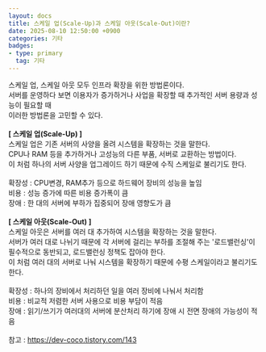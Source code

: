 ```yaml
---
layout: docs
title: 스케일 업(Scale-Up)과 스케일 아웃(Scale-Out)이란?
date: 2025-08-10 12:50:00 +0900
categories: 기타
badges:
- type: primary
  tag: 기타
---
```

스케일 업, 스케일 아웃 모두 인프라 확장을 위한 방법론이다. <br>
서버를 운영하다 보면 이용자가 증가하거나 사업을 확장할 때 추가적인 서버 용량과 성능이 필요할 때 <br>
이러한 방법론을 고민할 수 있다. <br><br>
**[ 스케일 업(Scale-Up) ]**<br>
스케일 업은 기존 서버의 사양을 올려 시스템을 확장하는 것을 말한다.<br>
CPU나 RAM 등을 추가하거나 고성능의 다른 부품, 서버로 교환하는 방법이다.<br>
이 처럼 하나의 서버 사양을 업그레이드 하기 때문에 수직 스케일로 불리기도 한다.<br>
<br>
확장성 : CPU변경, RAM추가 등으로 하드웨어 장비의 성능을 높임<br>
비용 : 성능 증가에 따른 비용 증가폭이 큼<br>
장애 : 한 대의 서버에 부하가 집중되어 장애 영향도가 큼<br>
<br>
**[ 스케일 아웃(Scale-Out) ]**<br>
스케일 아웃은 서버를 여러 대 추가하여 시스템을 확장하는 것을 말한다.<br>
서버가 여러 대로 나뉘기 때문에 각 서버에 걸리는 부하를 조절해 주는 '로드밸런싱'이
필수적으로 동반되고, 로드밸런싱 정책도 잡아야 한다.<br>
이 처럼 여러 대의 서버로 나눠 시스템을 확장하기 때문에 수평 스케일이라고 불리기도 한다.<br>
<br>
확장성 : 하나의 장비에서 처리하던 일을 여러 장비에 나눠서 처리함<br>
비용 : 비교적 저렴한 서버 사용으로 비용 부담이 적음<br>
장애 : 읽기/쓰기가 여러대의 서버에 분산처리 하기에 장애 시 전면 장애의 가능성이 적음<br>
<br>
참고 : https://dev-coco.tistory.com/143 <br>
